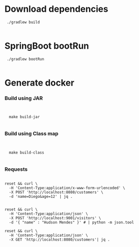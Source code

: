 # Download dependencies

```
 ./gradlew build
 
```


# SpringBoot bootRun

 
 ```
  ./gradlew bootRun
  
 ```
 
# Generate docker

### Build using JAR
 
```
  
  
  make build-jar 
  
```
 
### Build using Class map
 
```
  
  
  make build-class
  
 ```
 
 
 ### Requests
  
 
```

reset && curl \
  -H 'Content-Type:application/x-www-form-urlencoded' \
  -X POST 'http://localhost:8080/customers' \
  -d 'name=Diego&age=12' | jq .


reset && curl \
  -H 'Content-Type:application/json' \
  -X POST 'http://localhost:9001/visitors' \
  -d '{ "name" : "Hudson Mendes" }' # | python -m json.tool

reset && curl \
  -H 'Content-Type:application/json' \
  -X GET 'http://localhost:8080/customers'| jq .
  
 ```